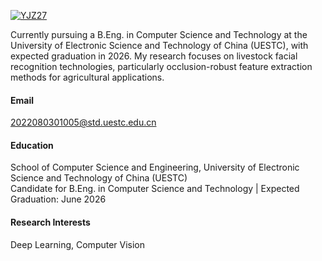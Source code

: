 

[![YJZ27](https://img.shields.io/badge/YJZ27-github-blue?logo=github)](https://github.com/YJZ27)

Currently pursuing a B.Eng. in Computer Science and Technology at the University of Electronic Science and Technology of China (UESTC), with expected graduation in 2026. My research focuses on livestock facial recognition technologies, particularly occlusion-robust feature extraction methods for agricultural applications.

#### Email
2022080301005@std.uestc.edu.cn

#### Education
School of Computer Science and Engineering, University of Electronic Science and Technology of China (UESTC)\
Candidate for B.Eng. in Computer Science and Technology | Expected Graduation: June 2026


#### Research Interests
Deep Learning, Computer Vision

